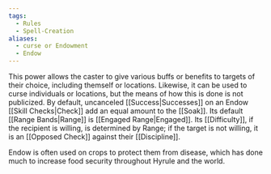 ```yaml
---
tags:
  - Rules
  - Spell-Creation
aliases:
  - curse or Endowment
  - Endow
---
```

This power allows the caster to give various buffs or benefits to targets of their choice, including themself or locations. Likewise, it can be used to curse individuals or locations, but the means of how this is done is not publicized. By default, uncanceled [[Success|Successes]] on an Endow [[Skill Checks|Check]] add an equal amount to the [[Soak]]. Its default [[Range Bands|Range]] is [[Engaged Range|Engaged]]. Its [[Difficulty]], if the recipient is willing, is determined by Range; if the target is not willing, it is an [[Opposed Check]] against their [[Discipline]].

Endow is often used on crops to protect them from disease, which has done much to increase food security throughout Hyrule and the world.